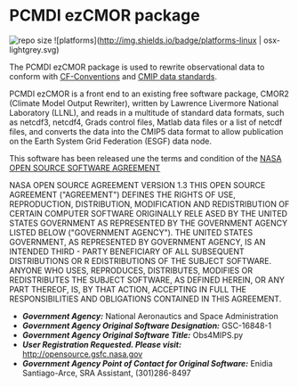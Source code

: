 PCMDI ezCMOR package
======
![repo size](https://reposs.herokuapp.com/?path=PCMDI/ezCMOR)
![platforms](http://img.shields.io/badge/platforms-linux | osx-lightgrey.svg)

The PCMDI ezCMOR package is used to rewrite observational data to conform with [CF-Conventions](http://cfconventions.org/) and [CMIP data standards](http://cmip-pcmdi.llnl.gov/cmip5/output_req.html).

PCMDI ezCMOR is a front end to an existing free software package, CMOR2 (Climate Model Output Rewriter), written by Lawrence Livermore National Laboratory (LLNL), and reads in a multitude of standard data formats, such as netcdf3, netcdf4, Grads control files, Matlab data files or a list of netcdf files, and converts the data into the CMIP5 data format to allow publication on the Earth System Grid Federation (ESGF) data node.


This software has been released une the terms and condition of the [NASA OPEN SOURCE SOFTWARE AGREEMENT](http://opensource.gsfc.nasa.gov/projects/obs4mips/obs4MIPS_NOSA.pdf)

NASA OPEN SOURCE AGREEMENT VERSION 1.3
THIS OPEN SOURCE AGREEMENT ("AGREEMENT") DEFINES THE RIGHTS OF USE, REPRODUCTION, DISTRIBUTION, MODIFICATION AND REDISTRIBUTION OF CERTAIN COMPUTER SOFTWARE ORIGINALLY RELE ASED BY THE UNITED STATES GOVERNMENT AS REPRESENTED BY THE GOVERNMENT AGENCY LISTED BELOW ("GOVERNMENT AGENCY").  THE UNITED STATES GOVERNMENT, AS REPRESENTED BY GOVERNMENT AGENCY, IS AN INTENDED THIRD - PARTY BENEFICIARY OF ALL SUBSEQUENT DISTRIBUTIONS OR R EDISTRIBUTIONS OF THE SUBJECT SOFTWARE.  ANYONE WHO USES, REPRODUCES, DISTRIBUTES, MODIFIES OR REDISTRIBUTES THE SUBJECT SOFTWARE, AS DEFINED HEREIN, OR ANY PART THEREOF, IS, BY THAT ACTION, ACCEPTING IN FULL THE RESPONSIBILITIES AND OBLIGATIONS CONTAINED
IN THIS AGREEMENT.

* *__Government Agency:__* National Aeronautics and Space Administration
* *__Government Agency Original Software Designation:__* GSC-16848-1
* *__Government Agency Original Software Title:__*  Obs4MIPS.py
* *__User Registration Requested.  Please visit:__* http://opensource.gsfc.nasa.gov
* *__Government Agency Point of Contact for Original Software:__*  Enidia Santiago-Arce, SRA Assistant, (301)286-8497


